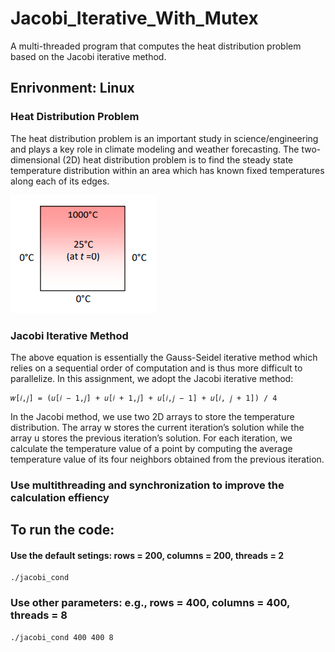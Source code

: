 # Jacobi_Iterative_With_Mutex
A multi-threaded program that computes the heat distribution problem based on the Jacobi iterative  method.

## Enrivonment: Linux

### Heat Distribution Problem
The heat distribution problem is an important study in science/engineering and plays a key role in climate modeling and weather forecasting. The two-dimensional (2D) heat distribution problem is to find the steady state temperature distribution within an area which has known fixed temperatures along each of its edges.

![image](img/Heat_Distribution_Example.png)

### Jacobi Iterative Method
The above equation is essentially the Gauss-Seidel iterative method which relies on a sequential order of computation and is thus more difficult to parallelize. In this assignment, we adopt the Jacobi iterative method:

```
𝑤[𝑖,𝑗] = (𝑢[𝑖 − 1,𝑗] + 𝑢[𝑖 + 1,𝑗] + 𝑢[𝑖,𝑗 − 1] + 𝑢[𝑖, 𝑗 + 1]) / 4
```

In the Jacobi method, we use two 2D arrays to store the temperature distribution. The array w stores the current iteration’s solution while the array u stores the previous iteration’s solution. For each iteration, we calculate the temperature value of a point by computing the average temperature value of its four neighbors obtained from the previous iteration.

### Use multithreading and synchronization to improve the calculation effiency

## To run the code:

#### Use the default setings: rows = 200, columns = 200, threads = 2
```
./jacobi_cond
```

### Use other parameters: e.g., rows = 400, columns = 400, threads = 8
```
./jacobi_cond 400 400 8
```

